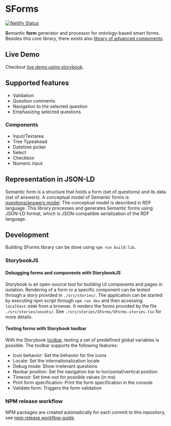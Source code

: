 # SForms
[![Netlify Status](https://api.netlify.com/api/v1/badges/004d6408-4ff5-4719-905e-5d83d5feef01/deploy-status)](https://app.netlify.com/sites/s-forms-kbss/deploys)

**S**emantic **form** generator and processor for ontology-based smart forms. Besides this core library, there exists also [library of advanced components](https://github.com/kbss-cvut/s-forms-components).

## Live Demo

Checkout [live demo using storybook](https://s-forms-kbss.netlify.app).

## Supported features

- Validation
- Question comments
- Navigation to the selected question
- Emphasizing selected questions

### Components

- Input/Textarea
- Tree Typeahead
- Datetime picker
- Select
- Checkbox
- Numeric input

## Representation in JSON-LD

Semantic form is a structure that holds a form (set of questions) and its data (set of answers).
A conceptual model of Semantic forms is [questions/answers model](https://github.com/kbss-cvut/s-forms-model).
The conceptual model is described in RDF language. This library processes and generates Semantic forms using JSON-LD
format, which is JSON-compatible serialization of the RDF language.

## Development

Building SForms library can be done using `npm run build:lib`.

### StorybookJS

#### Debugging forms and components with StorybookJS

Storybook is an open-source tool for building UI components and pages in isolation.  Rendering of a form or a specific component can be tested through a story provided in `./src/stories/`. The application can be started by executing npm script through `npm run dev` and then accessing `localhost:6006` from a browser. It renders the forms provided by the file `./src/stories/assets/`. See `./src/stories/SForms/SForms.stories.tsx` for more details.

#### Testing forms with Storybook toolbar
With the Storybook [toolbar](https://storybook.js.org/docs/essentials/toolbars-and-globals), testing a set of predefined global variables is possible. The toolbar supports the following features:
- Icon behavior: Set the behavior for the icons
- Locale: Set the internationalization locale
- Debug mode: Show irrelevant questions
- Navbar position: Set the navigation bar to horizontal/vertical position
- Timeout: Set time-out for possible values (in ms)
- Print form specification: Print the form specification in the console
- Validate form: Triggers the form validation

### NPM release workflow

NPM packages are created automatically for each commit to this repository, see [npm release workflow guide](./docs/npm-release-workflow.md).
